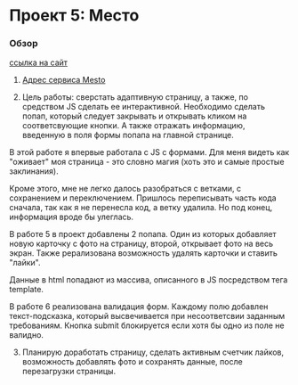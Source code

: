 # Проект 5: Место

### Обзор

[ссылка на сайт](https://belkaksu.github.io/russian-travel/)

1. [Адрес сервиса Mesto](https://belkaksu.github.io/mesto/index.html)

2. Цель работы: сверстать адаптивную страницу, а также, по средством JS сделать ее интерактивной. Необходимо сделать попап, который следует закрывать и открывать кликом на соответсвующие кнопки. А также отражать информацию, введенную в поля формы попапа на главной странице.

В этой работе я впервые работала с JS с формами. Для меня видеть как "оживает" моя страница - это словно магия (хоть это и самые простые заклинания).

Кроме этого, мне не легко далось разобраться с ветками, с сохранением и переключением. Пришлось переписывать часть кода сначала, так как я не перенесла код, а ветку удалила. Но под конец, информация вроде бы улеглась.

В работе 5 в проект добавлены 2 попапа. Один из которых добавляет новую карточку с фото на страницу, второй, открывает фото на весь экран. Также рерализована возможность удалять карточки и ставить "лайки".

Данные в html попадают из массива, описанного в JS посредством тега template.

В работе 6 реализована валидация форм. Каждому полю добавлен текст-подсказка, который высвечивается при несоответсвии заданным требованиям. Кнопка submit блокируется если хотя бы одно из поле не валидно.

3. Планирую доработать страницу, сделать активным счетчик лайков, возможность добавлять фото и сохранять данные, после перезагрузки страницы.
